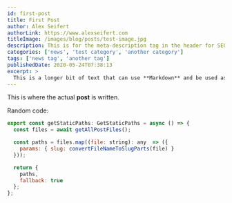 ```yaml
---
id: first-post
title: First Post
author: Alex Seifert
authorLink: https://www.alexseifert.com
titleImage: /images/blog/posts/test-image.jpg
description: This is for the meta-description tag in the header for SEO.
categories: ['news', 'test category', 'another category']
tags: ['news tag', 'another tag']
publishedDate: 2020-05-24T07:38:13
excerpt: >
  This is a longer bit of text that can use **Markdown** and be used as an excerpt to be shown on other pages.
---
```


This is where the actual **post** is written.

Random code:

```js
export const getStaticPaths: GetStaticPaths = async () => {
  const files = await getAllPostFiles();

  const paths = files.map((file: string): any  => ({
    params: { slug: convertFileNameToSlugParts(file) }
  }));

  return {
    paths,
    fallback: true
  };
};
```
